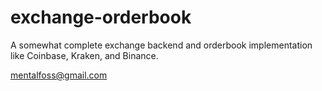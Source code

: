 # exchange-orderbook

A somewhat complete exchange backend and orderbook implementation like Coinbase, Kraken, and Binance.

mentalfoss@gmail.com
